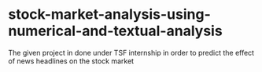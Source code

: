# stock-market-analysis-using-numerical-and-textual-analysis
The given project in done under TSF internship in order to predict the effect of news headlines on the stock market
